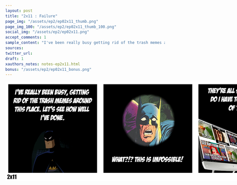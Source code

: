 ```yaml
---
layout: post
title: "2x11 : Failure"
page_img: "/assets/ep2/ep02x11_thumb.png"
page_img_100: "/assets/ep2/ep02x11_thumb_100.png"
social_img: "/assets/ep2/ep02x11.png"
accept_comments: 1
sample_content: "I've been really busy getting rid of the trash memes around this place..."
sources: 
twitter_url: 
draft: 1
xauthors_notes: notes-ep2x11.html
bonus: "/assets/ep2/ep02x11_bonus.png"
---
```



<div style="margin-left: auto; margin-right: auto; width: 900px;">
  <img src="/assets/ep2/ep02x11.png" alt="Clever" style="width: 900px" />
</div>

<div style="display: none">
  Script:

  Bonus:

</div>

